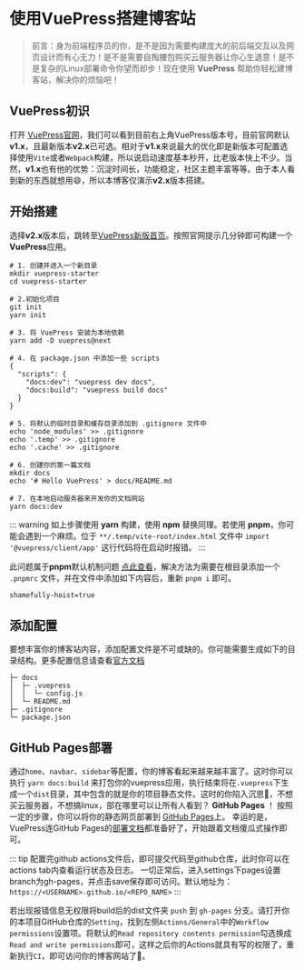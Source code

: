 # 使用VuePress搭建博客站
> 前言：身为前端程序员的你，是不是因为需要构建庞大的前后端交互以及网页设计而有心无力！是不是需要自掏腰包购买云服务器让你心生退意！是不是复杂的Linux部署命令你望而却步！现在使用 **VuePress** 帮助你轻松建博客站，解决你的烦恼吧！

## VuePress初识
打开 [VuePress官网](https://vuepress.vuejs.org/zh/)，我们可以看到目前右上角VuePress版本号，目前官网默认**v1.x**，且最新版本**v2.x**已可选。相对于**v1.x**来说最大的优化即是新版本可配置选择使用`Vite`或者`Webpack`构建，所以说启动速度基本秒开，比老版本快上不少。当然，**v1.x**也有他的优势：沉淀时间长，功能稳定，社区主题丰富等等。由于本人看到新的东西就想用😄，所以本博客仅演示**v2.x**版本搭建。

## 开始搭建
选择**v2.x**版本后，跳转至[VuePress新版首页](https://v2.vuepress.vuejs.org/zh/guide/getting-started.html)。按照官网提示几分钟即可构建一个**VuePress**应用。
```shell
# 1. 创建并进入一个新目录
mkdir vuepress-starter
cd vuepress-starter

# 2.初始化项目
git init
yarn init

# 3. 将 VuePress 安装为本地依赖
yarn add -D vuepress@next

# 4. 在 package.json 中添加一些 scripts
{
  "scripts": {
    "docs:dev": "vuepress dev docs",
    "docs:build": "vuepress build docs"
  }
}

# 5. 将默认的临时目录和缓存目录添加到 .gitignore 文件中
echo 'node_modules' >> .gitignore
echo '.temp' >> .gitignore
echo '.cache' >> .gitignore

# 6. 创建你的第一篇文档
mkdir docs
echo '# Hello VuePress' > docs/README.md

# 7. 在本地启动服务器来开发你的文档网站
yarn docs:dev
```

::: warning
如上步骤使用 **yarn** 构建，使用 **npm** 替换同理。若使用 **pnpm**，你可能会遇到一个麻烦。位于 `**/.temp/vite-root/index.html` 文件中 `import '@vuepress/client/app'` 这行代码将在启动时报错。
:::

此问题属于**pnpm**默认机制问题 [点此查看](https://pnpm.io/npmrc#shamefully-hoist)，解决方法为需要在根目录添加一个 `.pnpmrc` 文件，并在文件中添加如下内容后，重新 `pnpm i` 即可。
```bash
shamefully-hoist=true
```

## 添加配置
要想丰富你的博客站内容，添加配置文件是不可或缺的。你可能需要生成如下的目录结构。更多配置信息请查看[官方文档](https://v2.vuepress.vuejs.org/zh/guide/configuration.html#%E9%85%8D%E7%BD%AE%E6%96%87%E4%BB%B6)
```shell
├─ docs
│  ├─ .vuepress
│  │  └─ config.js
│  └─ README.md
├─ .gitignore
└─ package.json
```

## GitHub Pages部署
通过`home`、`navbar`、`sidebar`等配置，你的博客看起来越来越丰富了。这时你可以执行 `yarn docs:build` 来打包你的vuepress应用，执行结束将在`.vuepress`下生成一个`dist`目录，其中包含的就是你的项目静态文件。这时的你陷入沉思🤔，不想买云服务器，不想搞linux，部在哪里可以让所有人看到？ **GitHub Pages** ！
按照一定的步骤，你可以将你的静态网页部署到 [GitHub Pages](https://pages.github.com/)上。
幸运的是，VuePress连GitHub Pages的[部署文档](https://v2.vuepress.vuejs.org/zh/guide/deployment.html#github-pages)都准备好了，开始跟着文档傻瓜式操作即可。

::: tip
配置完github actions文件后，即可提交代码至github仓库，此时你可以在actions tab内查看运行状态及日志。
一切正常后，进入settings下pages设置branch为gh-pages，并点击save保存即可访问。默认地址为：`https://<USERNAME>.github.io/<REPO_NAME>`
:::

若出现报错信息无权限将build后的dist文件夹 `push` 到 `gh-pages` 分支。请打开你的本项目GitHub仓库的`Setting`，找到左侧`Actions/General`中的`Workflow permissions`设置项。将默认的`Read repository contents permission`勾选换成`Read and write permissions`即可，这样之后你的Actions就具有写的权限了，重新执行`CI`，即可访问你的博客网站了:100:。